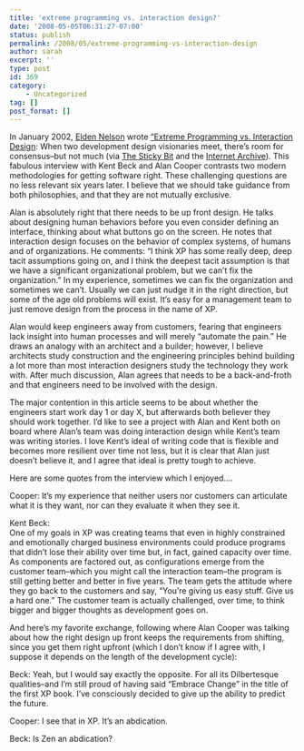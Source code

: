 ```yaml
---
title: 'extreme programming vs. interaction design?'
date: '2008-05-05T06:31:27-07:00'
status: publish
permalink: /2008/05/extreme-programming-vs-interaction-design
author: sarah
excerpt: ''
type: post
id: 369
category:
    - Uncategorized
tag: []
post_format: []
---
```

In January 2002, [Elden Nelson](http://www.eldennelson.com/) wrote [“Extreme Programming vs. Interaction Design](http://web.archive.org/web/20070313205440/http://www.fawcette.com/interviews/beck_cooper/): When two development design visionaries meet, there’s room for consensus–but not much (via [The Sticky Bit](http://elasticprocess.com/blog/2008/04/clumsy-manifesto/) and the [Internet Archive](http://www.archive.org)). This fabulous interview with Kent Beck and Alan Cooper contrasts two modern methodologies for getting software right. These challenging questions are no less relevant six years later. I believe that we should take guidance from both philosophies, and that they are not mutually exclusive.

Alan is absolutely right that there needs to be up front design. He talks about designing human behaviors before you even consider defining an interface, thinking about what buttons go on the screen. He notes that interaction design focuses on the behavior of complex systems, of humans and of organizations. He comments: “I think XP has some really deep, deep tacit assumptions going on, and I think the deepest tacit assumption is that we have a significant organizational problem, but we can’t fix the organization.” In my experience, sometimes we can fix the organization and sometimes we can’t. Usually we can just nudge it in the right direction, but some of the age old problems will exist. It’s easy for a management team to just remove design from the process in the name of XP.

Alan would keep engineers away from customers, fearing that engineers lack insight into human processes and will merely “automate the pain.” He draws an analogy with an architect and a builder; however, I believe architects study construction and the engineering principles behind building a lot more than most interaction designers study the technology they work with. After much discussion, Alan agrees that needs to be a back-and-froth and that engineers need to be involved with the design.

The major contention in this article seems to be about whether the engineers start work day 1 or day X, but afterwards both believer they should work together. I’d like to see a project with Alan and Kent both on board where Alan’s team was doing interaction design while Kent’s team was writing stories. I love Kent’s ideal of writing code that is flexible and becomes more resilient over time not less, but it is clear that Alan just doesn’t believe it, and I agree that ideal is pretty tough to achieve.

Here are some quotes from the interview which I enjoyed….

Cooper: It’s my experience that neither users nor customers can articulate what it is they want, nor can they evaluate it when they see it.

Kent Beck:  
One of my goals in XP was creating teams that even in highly constrained and emotionally charged business environments could produce programs that didn’t lose their ability over time but, in fact, gained capacity over time. As components are factored out, as configurations emerge from the customer team–which you might call the interaction team–the program is still getting better and better in five years. The team gets the attitude where they go back to the customers and say, “You’re giving us easy stuff. Give us a hard one.” The customer team is actually challenged, over time, to think bigger and bigger thoughts as development goes on.

And here’s my favorite exchange, following where Alan Cooper was talking about how the right design up front keeps the requirements from shifting, since you get them right upfront (which I don’t know if I agree with, I suppose it depends on the length of the development cycle):

Beck: Yeah, but I would say exactly the opposite. For all its Dilbertesque qualities–and I’m still proud of having said “Embrace Change” in the title of the first XP book. I’ve consciously decided to give up the ability to predict the future.

Cooper: I see that in XP. It’s an abdication.

Beck: Is Zen an abdication?